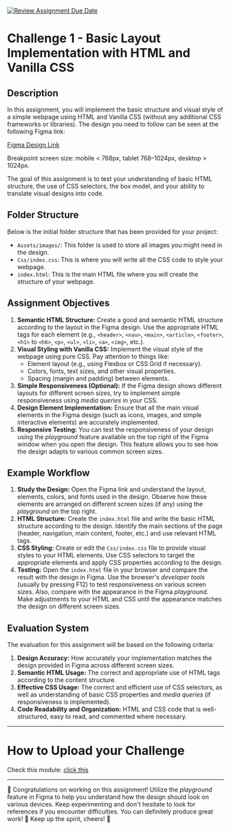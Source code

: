 [![Review Assignment Due Date](https://classroom.github.com/assets/deadline-readme-button-22041afd0340ce965d47ae6ef1cefeee28c7c493a6346c4f15d667ab976d596c.svg)](https://classroom.github.com/a/T7JJf5V7)
# Challenge 1 - Basic Layout Implementation with HTML and Vanilla CSS

## Description

In this assignment, you will implement the basic structure and visual style of a simple webpage using HTML and Vanilla CSS (without any additional CSS frameworks or libraries). The design you need to follow can be seen at the following Figma link:

[Figma Design Link](https://www.figma.com/design/31CrRTw480Y91OWyxWqqj8/Challenge-1---Batch-4?node-id=8411-143671&p=f&t=z4rvc4xN6W15E9pz-0)

Breakpoint screen size: mobile < 768px, tablet 768–1024px, desktop > 1024px.

The goal of this assignment is to test your understanding of basic HTML structure, the use of CSS selectors, the box model, and your ability to translate visual designs into code.

## Folder Structure

Below is the initial folder structure that has been provided for your project:

- `Assets/images/`: This folder is used to store all images you might need in the design.
- `Css/index.css`: This is where you will write all the CSS code to style your webpage.
- `index.html`: This is the main HTML file where you will create the structure of your webpage.

## Assignment Objectives

1.  **Semantic HTML Structure:** Create a good and semantic HTML structure according to the layout in the Figma design. Use the appropriate HTML tags for each element (e.g., `<header>`, `<nav>`, `<main>`, `<article>`, `<footer>`, `<h1>` to `<h6>`, `<p>`, `<ul>`, `<li>`, `<a>`, `<img>`, etc.).
2.  **Visual Styling with Vanilla CSS:** Implement the visual style of the webpage using pure CSS. Pay attention to things like:
    - Element layout (e.g., using Flexbox or CSS Grid if necessary).
    - Colors, fonts, text sizes, and other visual properties.
    - Spacing (margin and padding) between elements.
3.  **Simple Responsiveness (Optional):** If the Figma design shows different layouts for different screen sizes, try to implement simple responsiveness using _media queries_ in your CSS.
4.  **Design Element Implementation:** Ensure that all the main visual elements in the Figma design (such as icons, images, and simple interactive elements) are accurately implemented.
5.  **Responsive Testing:** You can test the responsiveness of your design using the _playground_ feature available on the top right of the Figma window when you open the design. This feature allows you to see how the design adapts to various common screen sizes.

## Example Workflow

1.  **Study the Design:** Open the Figma link and understand the layout, elements, colors, and fonts used in the design. Observe how these elements are arranged on different screen sizes (if any) using the _playground_ on the top right.
2.  **HTML Structure:** Create the `index.html` file and write the basic HTML structure according to the design. Identify the main sections of the page (header, navigation, main content, footer, etc.) and use relevant HTML tags.
3.  **CSS Styling:** Create or edit the `Css/index.css` file to provide visual styles to your HTML elements. Use CSS selectors to target the appropriate elements and apply CSS properties according to the design.
4.  **Testing:** Open the `index.html` file in your browser and compare the result with the design in Figma. Use the browser's _developer tools_ (usually by pressing F12) to test responsiveness on various screen sizes. Also, compare with the appearance in the Figma _playground_. Make adjustments to your HTML and CSS until the appearance matches the design on different screen sizes.

## Evaluation System

The evaluation for this assignment will be based on the following criteria:

1.  **Design Accuracy:** How accurately your implementation matches the design provided in Figma across different screen sizes.
2.  **Semantic HTML Usage:** The correct and appropriate use of HTML tags according to the content structure.
3.  **Effective CSS Usage:** The correct and efficient use of CSS selectors, as well as understanding of basic CSS properties and _media queries_ (if responsiveness is implemented).
4.  **Code Readability and Organization:** HTML and CSS code that is well-structured, easy to read, and commented where necessary.

---

# How to Upload your Challenge

Check this module: [click this](https://orchid-clematis-3e4.notion.site/Panduan-Penggunaan-Git-Untuk-Upload-Assignment-e2d80a19b3684f5d8f1a4209dcf85445?pvs=73)

---

🎉 Congratulations on working on this assignment! Utilize the _playground_ feature in Figma to help you understand how the design should look on various devices. Keep experimenting and don't hesitate to look for references if you encounter difficulties. You can definitely produce great work! 🚀 Keep up the spirit, cheers! 🎈
